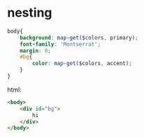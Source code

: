 # nesting

```scss
body{
    background: map-get($colors, primary);
    font-family: 'Montserrat';
    margin: 0;
    #bg{
        color: map-get($colors, accent);
    }
}
```

html:

```html
<body>
    <div id="bg">
        hi
    </div>
</body>
```

